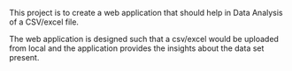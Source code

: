 This project is to  create a web application that should help in Data Analysis of a CSV/excel file.

The web application is designed such that a csv/excel would be uploaded from local and the application provides the insights about the data set present.
